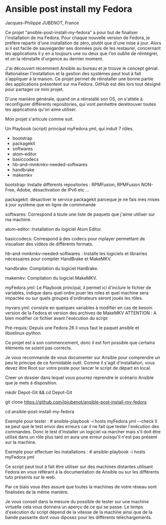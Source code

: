 # Ansible post install my Fedora
Jacques-Philippe JUBENOT, France

Ce projet "ansible-post-install-my-fedora" a pour but de finaliser l'installation
de ma Fedora.
Pour chaque nouvelle version de Fedora, je préfère repartir d'une installation de
zéro, plutôt que d'une mise à jour.
Alors si il est facile de sauvegarder ses données puis de les restaurer, concernant
les applications il y en a toujours une ou deux que l'on oublie de réintégrer,
et on la réinstalle d'urgence au dernier moment.

J'ai découvert récemment Ansible au bureau et je trouve le concept génial.
Rationaliser l'installation et la gestion des systèmes peut tout à fait
s'appliquer à la maison.
Ce projet permet de réinstaller une bonne partie des applications présentent
sur ma Fedora.
GitHub est dès lors tout désigné pour partager ce mini projet.

D'une manière générale, quand on a réinstallé son OS, on s'attèle à reconfigurer
différents repositories, qui vont permettre deretrouver toutes les applications
qu'on aime utiliser.

Mon projet s'articule comme suit.

Un Playbook (script) principal myFedora.yml, qui induit 7 rôles.
- bootstrap
- packagekit
- softwares
- atom-editor
- basiccodecs
- hb-and-mmkmkv-needed-softwares
- handbrake
- makemkv

bootstrap: Installe différents repositories : RPMFusion, RPMFusion NON-Free, Adobe,
désactivation de IPv6 etc ...

packagekit: désactiver le service packagekit parceque je ne fais mes mises à jour système que en ligne de commmande

softwares: Correspond à toute une liste de paquets que j'aime utiliser sur ma
machine.

atom-editor: Installation du logiciel Atom Editor.

basiccodecs: Correspond à des codecs pour mplayer permettant de visualiser des
vidéos de différents formats.

hb-and-mmkmkv-needed-softwares : Installe les logiciels et librairies nécessaires
pour compiler HandBrake et MakeMKV.

handbrake: Compilation du logiciel HanBrake.

makemkv: Compilation du logiciel MakeMKV.

myFedora.yml: Le Playbook principal, il permet ici d'inclure le fichier de variables,
indique dans quel ordre jouer les roles et quel machine sera impactée ou sur
quels groupes d'ordinateurs seront joués les rôles.

myvars.yml: consiste en quelques variables à modifier en cas de besoin version de
la Fedora et version des archives de MakeMKV
ATTENTION : A bien modifier ce fichier avant l'exécution du script


Pré-requis:
Depuis une Fedora 26 il vous faut le paquet ansible et libselinux-python.

Ce projet est à son commencement, donc il est fort possible que certains éléments
ne soient pas corrects.

Je vous recommande de vous documenter sur Ansible pour comprendre un peu le
principe de ce formidable outil.
Comme il s'agit d'installation, vous devez être Root sur votre poste pour lancer
le script de départ en local.

Creer un dossier dans lequel vous pourrez reprendre le scénario Ansible que je
mets à disposition.

mkdir Depot-Git && cd Depot-Git

git clone https://github.com/jpjubenot/ansible-post-install-my-fedora

cd ansible-post-install-my-fedora

Exemple pour tester : # ansible-playbook -i hosts myFedora.yml --check
Il se peut que le test envoi des erreurs car il ne fait que tester l'exécution
des commandes.
Donc le test d'installer un logiciel va marcher mais s'il doit être utilisé dans
un rôle plus tard on aura une erreur puisqu'il n'est pas présent sur la machine.

Exemple pour effectuer les installations : # ansible-playbook  -i hosts myFedora.yml

Ce script peut tout à fait être utiliser sur des machines distantes utilisant
Fedora en vous référant à la documentation de Ansible ou sur les différents tuto
présents sur le web.

Par ce biais vous êtes assuré que toutes la machines de votre réseau sont
finalisées de la même manière.

Je vous conseil dans la mesure du possible de tester sur une machine virtuelle
cela vous donnera un aperçu de ce qui se passe.
Le temps d'exécution du script dépend de la vitesse de la machine ainsi que de
la bande passante dont vous diposez pour les différents téléchargements.
